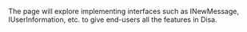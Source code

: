 The page will explore implementing interfaces such as INewMessage, IUserInformation, etc. to give end-users all the features in Disa.